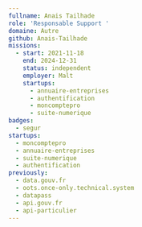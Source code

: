 ```yaml
---
fullname: Anais Tailhade
role: 'Responsable Support '
domaine: Autre
github: Anais-Tailhade
missions:
  - start: 2021-11-18
    end: 2024-12-31
    status: independent
    employer: Malt
    startups:
      - annuaire-entreprises
      - authentification
      - moncomptepro
      - suite-numerique
badges:
  - segur
startups:
  - moncomptepro
  - annuaire-entreprises
  - suite-numerique
  - authentification
previously:
  - data.gouv.fr
  - oots.once-only.technical.system
  - datapass
  - api.gouv.fr
  - api-particulier
---
```

